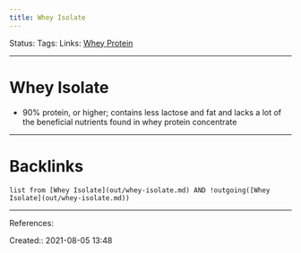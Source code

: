 ```yaml
---
title: Whey Isolate
---
```

Status: 
Tags: 
Links: [Whey Protein](out/whey-protein.md)
___
# Whey Isolate
- 90% protein, or higher; contains less lactose and fat and lacks a lot of the beneficial nutrients found in whey protein concentrate
___
# Backlinks
```dataview
list from [Whey Isolate](out/whey-isolate.md) AND !outgoing([Whey Isolate](out/whey-isolate.md))
```
___
References:

Created:: 2021-08-05 13:48